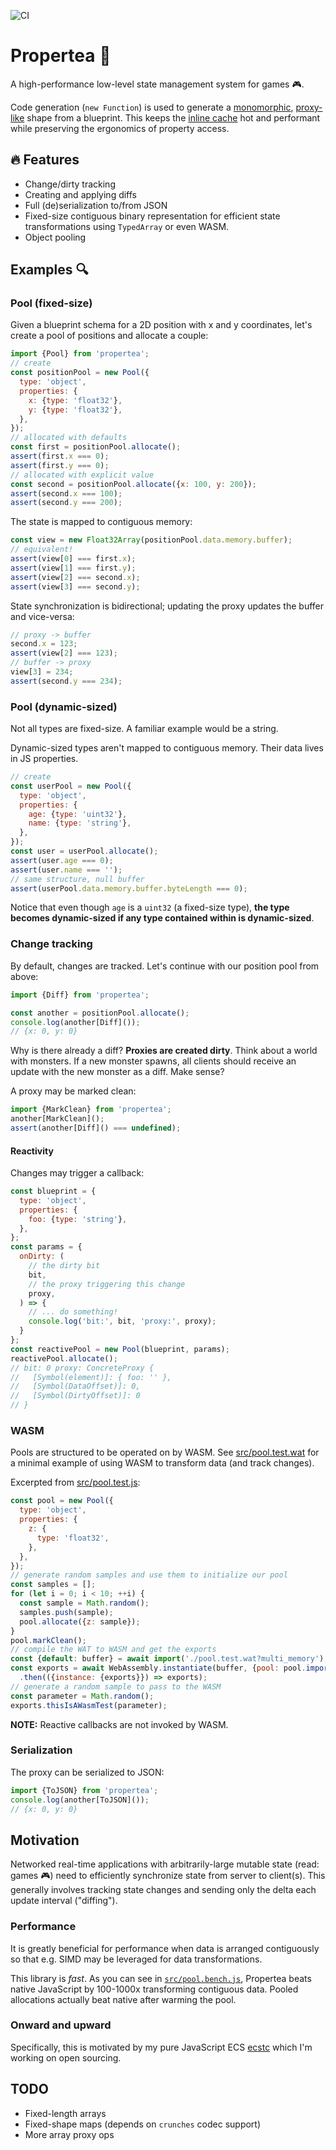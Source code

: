 ![CI](https://github.com/cha0s/propertea/actions/workflows/ci.yml/badge.svg)

# Propertea :tea:

A high-performance low-level state management system for games :video_game:.

Code generation (`new Function`) is used to generate a [monomorphic](https://mrale.ph/blog/2015/01/11/whats-up-with-monomorphism.html),  [proxy-like](https://developer.mozilla.org/en-US/docs/Web/JavaScript/Reference/Global_Objects/Proxy) shape from a blueprint. This keeps the [inline cache](https://mathiasbynens.be/notes/shapes-ics) hot and performant  while preserving the ergonomics of property access.

 
## :fire: Features

- Change/dirty tracking
- Creating and applying diffs
- Full (de)serialization to/from JSON
- Fixed-size contiguous binary representation for efficient state transformations using `TypedArray` or even WASM.
- Object pooling

## Examples :mag:

### Pool (fixed-size)

Given a blueprint schema for a 2D position with x and y coordinates, let's create a pool of positions and allocate a couple:

```js
import {Pool} from 'propertea';
// create
const positionPool = new Pool({
  type: 'object',
  properties: {
    x: {type: 'float32'},
    y: {type: 'float32'},
  },
});
// allocated with defaults
const first = positionPool.allocate();
assert(first.x === 0);
assert(first.y === 0);
// allocated with explicit value
const second = positionPool.allocate({x: 100, y: 200});
assert(second.x === 100);
assert(second.y === 200);
```

The state is mapped to contiguous memory:

```js
const view = new Float32Array(positionPool.data.memory.buffer);
// equivalent!
assert(view[0] === first.x);
assert(view[1] === first.y);
assert(view[2] === second.x);
assert(view[3] === second.y);
```

State synchronization is bidirectional; updating the proxy updates the buffer and vice-versa:

```js
// proxy -> buffer
second.x = 123;
assert(view[2] === 123);
// buffer -> proxy
view[3] = 234;
assert(second.y === 234);
```

### Pool (dynamic-sized)

Not all types are fixed-size. A familiar example would be a string.

Dynamic-sized types aren't mapped to contiguous memory. Their data lives in JS properties.

```js
// create
const userPool = new Pool({
  type: 'object',
  properties: {
    age: {type: 'uint32'},
    name: {type: 'string'},
  },
});
const user = userPool.allocate();
assert(user.age === 0);
assert(user.name === '');
// same structure, null buffer
assert(userPool.data.memory.buffer.byteLength === 0);
```

Notice that even though `age` is a `uint32` (a fixed-size type), **the type becomes dynamic-sized if any type contained within is dynamic-sized**.

### Change tracking

By default, changes are tracked. Let's continue with our position pool from above:

```js
import {Diff} from 'propertea';

const another = positionPool.allocate();
console.log(another[Diff]());
// {x: 0, y: 0}
```

Why is there already a diff? **Proxies are created dirty**. Think about a world with monsters. If a new monster spawns, all clients should receive an update with the new monster as a diff. Make sense?

A proxy may be marked clean:

```js
import {MarkClean} from 'propertea';
another[MarkClean]();
assert(another[Diff]() === undefined);
```

#### Reactivity

Changes may trigger a callback:

```js
const blueprint = {
  type: 'object',
  properties: {
    foo: {type: 'string'},
  },
};
const params = {
  onDirty: (
    // the dirty bit
    bit,
    // the proxy triggering this change
    proxy,
  ) => {
    // ... do something!
    console.log('bit:', bit, 'proxy:', proxy);
  }
};
const reactivePool = new Pool(blueprint, params);
reactivePool.allocate();
// bit: 0 proxy: ConcreteProxy {
//   [Symbol(element)]: { foo: '' },
//   [Symbol(DataOffset)]: 0,
//   [Symbol(DirtyOffset)]: 0
// }
```

### WASM

Pools are structured to be operated on by WASM. See [src/pool.test.wat](./src/pool.test.wat) for a minimal example of using WASM to transform data (and track changes).

Excerpted from [src/pool.test.js](./src/pool.test.js):

```js
const pool = new Pool({
  type: 'object',
  properties: {
    z: {
      type: 'float32',
    },
  },
});
// generate random samples and use them to initialize our pool
const samples = [];
for (let i = 0; i < 10; ++i) {
  const sample = Math.random();
  samples.push(sample);
  pool.allocate({z: sample});
}
pool.markClean();
// compile the WAT to WASM and get the exports
const {default: buffer} = await import('./pool.test.wat?multi_memory');
const exports = await WebAssembly.instantiate(buffer, {pool: pool.imports()})
  .then(({instance: {exports}}) => exports);
// generate a random sample to pass to the WASM
const parameter = Math.random();
exports.thisIsAWasmTest(parameter);
```

**NOTE:** Reactive callbacks are not invoked by WASM.

### Serialization

The proxy can be serialized to JSON:

```js
import {ToJSON} from 'propertea';
console.log(another[ToJSON]());
// {x: 0, y: 0}
```

## Motivation

Networked real-time applications with arbitrarily-large mutable state (read: games :video_game:) need to efficiently synchronize state from server to client(s). This generally involves tracking state changes and sending only the delta each update interval ("diffing").

### Performance

It is greatly beneficial for performance when data is arranged contiguously so that e.g. SIMD may be leveraged for data transformations.

This library is *fast*. As you can see in [`src/pool.bench.js`](./src/pool.bench.js), Propertea beats native JavaScript by 100-1000x transforming contiguous data. Pooled allocations actually beat native after warming the pool.

### Onward and upward

Specifically, this is motivated by my pure JavaScript ECS [ecstc](https://github.com/cha0s/ecstc) which I'm working on open sourcing.

## TODO

- Fixed-length arrays
- Fixed-shape maps (depends on `crunches` codec support)
- More array proxy ops
